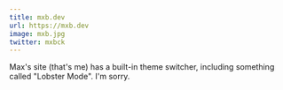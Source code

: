 ```yaml
---
title: mxb.dev
url: https://mxb.dev
image: mxb.jpg
twitter: mxbck
---
```

Max's site (that's me) has a built-in theme switcher, including something called "Lobster Mode". I'm sorry.